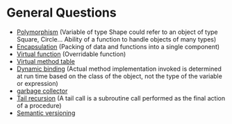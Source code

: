# General Questions

- [Polymorphism](https://en.wikipedia.org/wiki/Polymorphism_(computer_science)) (Variable of type Shape could refer to an object of type Square, Circle... Ability of a function to handle objects of many types)
- [Encapsulation](https://en.wikipedia.org/wiki/Encapsulation_(computer_programming)) (Packing of data and functions into a single component)
- [Virtual function](https://en.wikipedia.org/wiki/Virtual_function) (Overridable function)
- [Virtual method table](https://en.wikipedia.org/wiki/Virtual_method_table)
- [Dynamic binding](https://en.wikipedia.org/wiki/Late_binding) (Actual method implementation invoked is determined at run time based on the class of the object, not the type of the variable or expression)
- [garbage collector](https://en.wikipedia.org/wiki/Garbage_collection_(computer_science))
- [Tail recursion](https://en.wikipedia.org/wiki/Tail_call) (A tail call is a subroutine call performed as the final action of a procedure)
- [Semantic versioning](http://semver.org)

